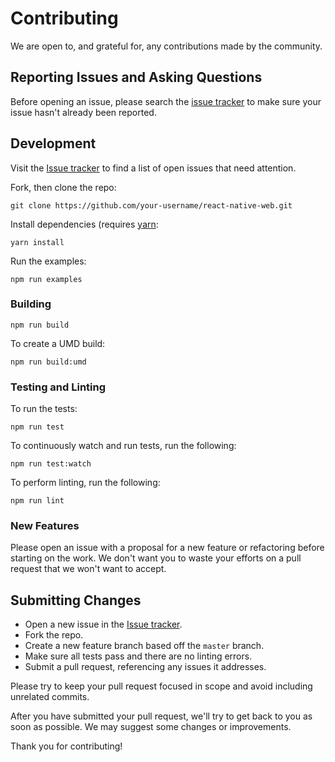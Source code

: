 # Contributing

We are open to, and grateful for, any contributions made by the community.

## Reporting Issues and Asking Questions

Before opening an issue, please search the [issue
tracker](https://github.com/necolas/react-native-web/issues) to make sure your
issue hasn't already been reported.

## Development

Visit the [Issue tracker](https://github.com/necolas/react-native-web/issues)
to find a list of open issues that need attention.

Fork, then clone the repo:

```
git clone https://github.com/your-username/react-native-web.git
```

Install dependencies (requires [yarn](https://yarnpkg.com/en/docs/install):

```
yarn install
```

Run the examples:

```
npm run examples
```

### Building

```
npm run build
```

To create a UMD build:

```
npm run build:umd
```

### Testing and Linting

To run the tests:

```
npm run test
```

To continuously watch and run tests, run the following:

```
npm run test:watch
```

To perform linting, run the following:

```
npm run lint
```

### New Features

Please open an issue with a proposal for a new feature or refactoring before
starting on the work. We don't want you to waste your efforts on a pull request
that we won't want to accept.

## Submitting Changes

* Open a new issue in the [Issue tracker](https://github.com/necolas/react-native-web/issues).
* Fork the repo.
* Create a new feature branch based off the `master` branch.
* Make sure all tests pass and there are no linting errors.
* Submit a pull request, referencing any issues it addresses.

Please try to keep your pull request focused in scope and avoid including unrelated commits.

After you have submitted your pull request, we'll try to get back to you as soon as possible. We may suggest some changes or improvements.

Thank you for contributing!
